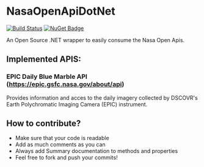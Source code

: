 # NasaOpenApiDotNet
[![Build Status](https://travis-ci.org/JuanuMusic/NasaOpenApiDotNet.svg?branch=master)](https://travis-ci.org/JuanuMusic/NasaOpenApiDotNet) [![NuGet Badge](https://buildstats.info/nuget/nunit)](https://www.nuget.org/packages/NasaOpenApis/)

An Open Source .NET wrapper to easily consume the Nasa Open Apis.

## Implemented APIS:
### EPIC Daily Blue Marble API (https://epic.gsfc.nasa.gov/about/api)
Provides information and acces to the daily imagery collected by DSCOVR's Earth Polychromatic Imaging Camera (EPIC) instrument.

## How to contribute?
- Make sure that your code is readable
- Add as much comments as you can
- Always add Summary documentation to methods and properties 
- Feel free to fork and push your commits!
